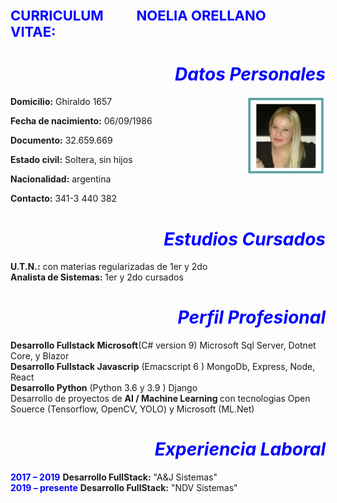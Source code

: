 <!-- #### <span style="color: grey;">_Curriculim Vitae_</span>  
## <div class="big-text" style="color: blue;text-align: center;"> N O E L I A  <span style="color:white">.</span>  S O L E D A D <span style="color:white">.</span>  O R E L L A N O</div>    -->
<style>
.big-text {
  font-size: 22px;
}
</style>

<h2 style="padding-bottom: 50px;color: blue;">
    <div class="big-text" style="float: left;width: 40%;"> CURRICULUM VITAE:</div>
    <div class="big-text"style="float: left;width: 60%;" align=right/>NOELIA ORELLANO</div> </h2>  

# <div style="text-align: right;color: blue;">_Datos Personales_</div>  
 <img src="https://github.com/Gruning/Public-Media/raw/master/image-nso.png" width=25% align=right>
<b>Domicilio:</b> Ghiraldo 1657

<b>Fecha de nacimiento:</b> 06/09/1986  

<b>Documento:</b> 32.659.669

<b>Estado civil:</b> Soltera, sin hijos  

<b>Nacionalidad:</b> argentina  

<b>Contacto:</b> 341-3 440 382 

# <div style="text-align: right;color: blue;"> _Estudios Cursados_ </div>  
<b>U.T.N.:</b> con materias regularizadas de 1er y 2do   
<b>Analista de Sistemas:</b> 1er y 2do cursados  

# <div style="text-align: right;color: blue;">_Perfil Profesional_</div> 
<b>Desarrollo Fullstack Microsoft</b>(C# version 9) Microsoft Sql Server, Dotnet Core, y Blazor    
<b>Desarrollo Fullstack Javascrip</b> (Emacscript 6 ) MongoDb, Express, Node, React   
<b>Desarrollo Python</b> (Python 3.6 y 3.9 ) Django   
Desarrollo de proyectos de  <b> AI / Machine Learning </b>con tecnologias Open Souerce (Tensorflow, OpenCV, YOLO) y Microsoft (ML.Net)    
 
# <div style="text-align: right;color: blue;">_Experiencia Laboral_</div> 
<span style="color: blue;">**2017 – 2019** </span><b>Desarrollo FullStack:</b> "A&J Sistemas"   
<span style="color: blue;">**2019 – presente** </span><b>Desarrollo FullStack:</b> "NDV Sistemas"   
